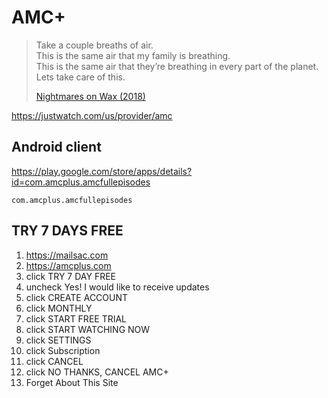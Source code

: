# AMC+

> Take a couple breaths of air.\
> This is the same air that my family is breathing.\
> This is the same air that they’re breathing in every part of the planet.\
> Lets take care of this.
>
> [Nightmares on Wax (2018)](//youtube.com/watch?v=Vc-XzhnwpVc)

https://justwatch.com/us/provider/amc

## Android client

https://play.google.com/store/apps/details?id=com.amcplus.amcfullepisodes

~~~
com.amcplus.amcfullepisodes
~~~

## TRY 7 DAYS FREE

1. https://mailsac.com
2. https://amcplus.com
3. click TRY 7 DAY FREE
4. uncheck Yes! I would like to receive updates
5. click CREATE ACCOUNT
6. click MONTHLY
7. click START FREE TRIAL
8. click START WATCHING NOW
9. click SETTINGS
10. click Subscription
11. click CANCEL
12. click NO THANKS, CANCEL AMC+
13. Forget About This Site
